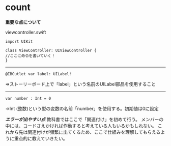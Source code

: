 # count

**重要な点について**

viewcontroller.swift

```
import UIKit

class ViewController: UIViewController {
//ここに命令を書いていく！
}
```
***

```
@IBOutlet var label: UILabel!
```
=>ストーリーボード上で「label」という名前のUILabel部品を使用すること


***

```
var number : Int = 0
```
=>Int (整数)という型の変数の名前「number」を使用する。初期値は0に設定

***エラーが出やすい点***
教科書ではここで「関連付け」を初めて行う。
メンバーの中には、コードさえかければ作動すると考えている人もいるかもしれない。
これから先は関連付けが頻繁に出てくるため、ここで仕組みを理解してもらえるように重点的に教えていきたい。
